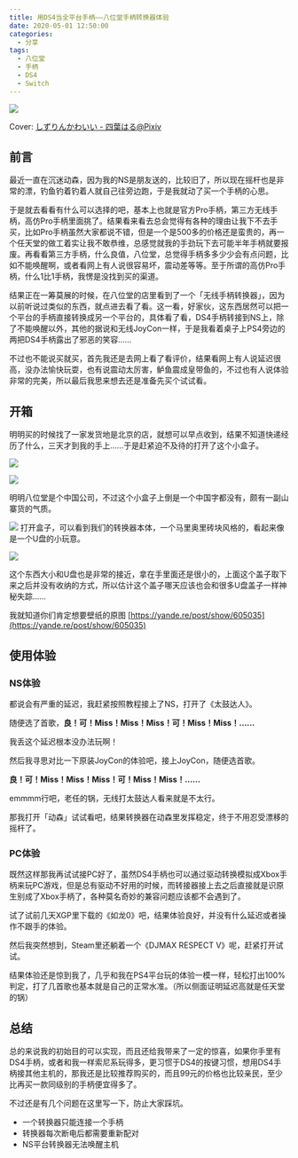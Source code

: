 ```yaml
---
title: 用DS4当全平台手柄——八位堂手柄转换器体验
date: 2020-05-01 12:50:00
categories: 
  - 分享
tags: 
  - 八位堂
  - 手柄
  - DS4
  - Switch
---
```


![](https://cdn.jsdelivr.net/gh/mouyase/Yojigen.Tech@gh-pages/assets/32/cover.jpg)

Cover: [しずりんかわいい - 四葉はる@Pixiv](https://www.pixiv.net/artworks/69449592)

## 前言

最近一直在沉迷动森，因为我的NS是朋友送的，比较旧了，所以现在摇杆也是非常的漂，钓鱼钓着钓着人就自己往旁边跑，于是我就动了买一个手柄的心思。

于是就去看看有什么可以选择的吧，基本上也就是官方Pro手柄，第三方无线手柄，高仿Pro手柄里面挑了。结果看来看去总会觉得有各种的理由让我下不去手买，比如Pro手柄虽然大家都说不错，但是一个是500多的价格还是蛮贵的，再一个任天堂的做工着实让我不敢恭维，总感觉就我的手劲玩下去可能半年手柄就要报废。再看看第三方手柄，什么良值，八位堂，总觉得手柄多多少少会有点问题，比如不能唤醒啊，或者看网上有人说很容易坏，震动差等等。至于所谓的高仿Pro手柄，什么1比1手柄，我愣是没找到买的渠道。

结果正在一筹莫展的时候，在八位堂的店里看到了一个「无线手柄转换器」，因为以前听说过类似的东西，就点进去看了看。这一看，好家伙，这东西居然可以把一个平台的手柄直接转换成另一个平台的，具体看了看，DS4手柄转接到NS上，除了不能唤醒以外，其他的据说和无线JoyCon一样，于是我看着桌子上PS4旁边的两把DS4手柄露出了邪恶的笑容……

不过也不能说买就买，首先我还是去网上看了看评价，结果看网上有人说延迟很高，没办法愉快玩耍，也有说震动太厉害，鲈鱼震成皇带鱼的，不过也有人说体验非常的完美，所以最后我思来想去还是准备先买个试试看。

## 开箱

明明买的时候找了一家发货地是北京的店，就想可以早点收到，结果不知道快递经历了什么，三天才到我的手上……于是赶紧迫不及待的打开了这个小盒子。

![](~public/assets/32/1.jpg)

![](~public/assets/32/2.jpg)

明明八位堂是个中国公司，不过这个小盒子上倒是一个中国字都没有，颇有一副山寨货的气质。

![](~public/assets/32/3.jpg)
打开盒子，可以看到我们的转换器本体，一个马里奥里砖块风格的，看起来像是一个U盘的小玩意。

![](~public/assets/32/4.jpg)

这个东西大小和U盘也是非常的接近，拿在手里面还是很小的，上面这个盖子取下来之后并没有收纳的方式，所以估计这个盖子哪天应该也会和很多U盘盖子一样神秘失踪……

<span class="md-guard">我就知道你们肯定想要壁纸的原图 [https://yande.re/post/show/605035](https://yande.re/post/show/605035)</span>

## 使用体验

### NS体验

都说会有严重的延迟，我赶紧按照教程接上了NS，打开了《太鼓达人》。

随便选了首歌，**良！可！Miss！Miss！Miss！可！Miss！Miss！……**

我丢这个延迟根本没办法玩啊！

然后我寻思对比一下原装JoyCon的体验吧，接上JoyCon，随便选首歌。

**良！可！Miss！Miss！Miss！可！Miss！Miss！……**

emmmm行吧，老任的锅，无线打太鼓达人看来就是不太行。

那我打开「动森」试试看吧，结果转换器在动森里发挥稳定，终于不用忍受漂移的摇杆了。

### PC体验

既然这样那我再试试接PC好了，虽然DS4手柄也可以通过驱动转换模拟成Xbox手柄来玩PC游戏，但是总有驱动不好用的时候，而转接器接上去之后直接就是识原生别成了Xbox手柄了，各种莫名奇妙的兼容问题应该都不会遇到了。

试了试前几天XGP里下载的《如龙0》吧，结果体验良好，并没有什么延迟或者操作不跟手的体验。

然后我突然想到，Steam里还躺着一个《DJMAX RESPECT V》呢，赶紧打开试试。 

结果体验还是惊到我了，几乎和我在PS4平台玩的体验一模一样，轻松打出100%判定，打了几首歌也基本就是自己的正常水准。（所以侧面证明延迟高就是任天堂的锅）

## 总结

总的来说我的初始目的可以实现，而且还给我带来了一定的惊喜，如果你手里有DS4手柄，或者和我一样索尼系玩得多，更习惯于DS4的按键习惯，想用DS4手柄接其他主机的，那我还是比较推荐购买的，而且99元的价格也比较亲民，至少比再买一款同级别的手柄便宜得多了。

不过还是有几个问题在这里写一下，防止大家踩坑。

 - 一个转换器只能连接一个手柄
 - 转换器每次断电后都需要重新配对
 - NS平台转换器无法唤醒主机